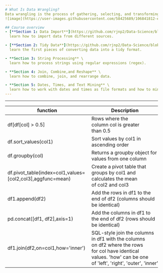 ```yaml
---
# What Is Data Wrangling?
Data wrangling is the process of gathering, selecting, and transforming data to answer an analytical question. Also known as data cleaning or “munging”, legend has it that this wrangling costs analytics professionals as much as 80% of their time, leaving only 20% for exploration and modeling. \
![image](https://user-images.githubusercontent.com/58425689/106841812-e79a2d00-66ca-11eb-95c2-3bebe6ffc3f0.png)

## Course overview 
- [**Section 1: Data Import**](https://github.com/rjnp2/Data-Science/blob/main/tutorial/4.%20Data%20wrangling/1.Data%20Loading,%20Storage,%20and%20File%20Formats.md) \
  learn how to import data from different sources.

- [**Section 2: Tidy Data**](https://github.com/rjnp2/Data-Science/blob/main/tutorial/4.%20Data%20wrangling/2.%20Tidy%20Data.md) \
  learn the first pieces of converting data into a tidy format.

- **Section 3: String Processing** \
  learn how to process strings using regular expressions (regex).

- **Section 4: Join, Combine,and Reshape** \
  learn how to combine, join, and rearrange data.

- **Section 5: Dates, Times, and Text Mining** \
  learn how to work with dates and times as file formats and how to mine text.
---
```

---

| function | Description |
| --- | --- |
| df[df[col] > 0.5] | Rows where the column col is greater than 0.5
| df.sort_values(col1) | Sort values by col1 in ascending order
| df.groupby(col) | Returns a groupby object for values from one column
| df.pivot_table(index=col1,values=[col2,col3],aggfunc=mean) | Create a pivot table that groups by col1 and calculates the mean of col2 and col3
| df1.append(df2) | Add the rows in df1 to the end of df2 (columns should be identical)
| pd.concat([df1, df2],axis=1) | Add the columns in df1 to the end of df2 (rows should be identical)
| df1.join(df2,on=col1,how='inner') | SQL-style join the columns in df1 with the columns on df2 where the rows for col have identical values. 'how' can be one of 'left', 'right', 'outer', 'inner'
